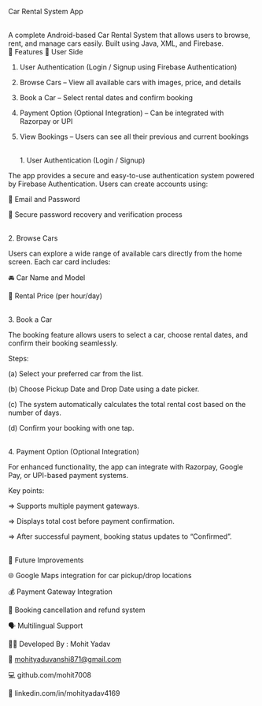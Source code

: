 Car Rental System App

<br>
A complete Android-based Car Rental System that allows users to browse, rent, and manage cars easily.
Built using Java, XML, and Firebase.
<br>
📱 Features
👥 User Side

1. User Authentication (Login / Signup using Firebase Authentication)

2. Browse Cars – View all available cars with images, price, and details

3. Book a Car – Select rental dates and confirm booking

4. Payment Option (Optional Integration) – Can be integrated with Razorpay or UPI

5. View Bookings – Users can see all their previous and current bookings

   <br>
   1. User Authentication (Login / Signup)

The app provides a secure and easy-to-use authentication system powered by Firebase Authentication.
Users can create accounts using:

📧 Email and Password

🔑 Secure password recovery and verification process

<br>
2. Browse Cars

Users can explore a wide range of available cars directly from the home screen.
Each car card includes:

🚘 Car Name and Model

💸 Rental Price (per hour/day)

<br>
3. Book a Car

The booking feature allows users to select a car, choose rental dates, and confirm their booking seamlessly.

Steps:

(a) Select your preferred car from the list.

(b) Choose Pickup Date and Drop Date using a date picker.

(c) The system automatically calculates the total rental cost based on the number of days.

(d) Confirm your booking with one tap.

<br>
4. Payment Option (Optional Integration)

For enhanced functionality, the app can integrate with Razorpay, Google Pay, or UPI-based payment systems.

Key points:

=> Supports multiple payment gateways.

=> Displays total cost before payment confirmation.

=> After successful payment, booking status updates to “Confirmed”.

<br>
🚀 Future Improvements

🌐 Google Maps integration for car pickup/drop locations

💰 Payment Gateway Integration

🔄 Booking cancellation and refund system

🗣️ Multilingual Support

👨‍💻 Developed By :  Mohit Yadav

📧 mohityaduvanshi871@gmail.com

💻 github.com/mohit7008

🔗 linkedin.com/in/mohityadav4169
